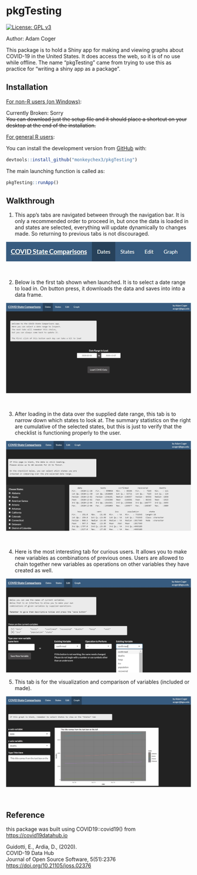 
<!-- README.md is generated from README.Rmd. Please edit that file -->

# pkgTesting

<!-- badges: start -->

[![License: GPL
v3](https://img.shields.io/badge/License-GPLv3-blue.svg)](https://www.gnu.org/licenses/gpl-3.0)
<!-- badges: end -->

Author: Adam Coger

This package is to hold a Shiny app for making and viewing graphs about
COVID-19 in the United States. It does access the web, so it is of no
use while offline. The name “pkgTesting” came from trying to use this as
practice for “writing a shiny app as a package”.

## Installation

<u>For non-R users (on Windows)</u>:

Currently Broken: Sorry<br> ~~You can download just the setup file and
it should place a shortcut on your desktop at the end of the
installation.~~

<u>For general R users</u>:

You can install the development version from
[GitHub](https://github.com/) with:

``` r
devtools::install_github("monkeychex3/pkgTesting")
```

The main launching function is called as:

``` r
pkgTesting::runApp()
```

## Walkthrough

1.  This app’s tabs are navigated between through the navigation bar. It
    is only a recommended order to proceed in, but once the data is
    loaded in and states are selected, everything will update
    dynamically to changes made. So returning to previous tabs is not
    discouraged.

![](navExample.jpg)

<br>

2.  Below is the first tab shown when launched. It is to select a date
    range to load in. On button press, it downloads the data and saves
    into into a data frame.

![](datesExample.jpg)

<br>

3.  After loading in the data over the supplied date range, this tab is
    to narrow down which states to look at. The summary statistics on
    the right are cumulative of the selected states, but this is just to
    verify that the checklist is functioning properly to the user.

![](statesExample.jpg)

<br>

4.  Here is the most interesting tab for curious users. It allows you to
    make new variables as combinations of previous ones. Users are
    allowed to chain together new variables as operations on other
    variables they have created as well.

![](editExample.jpg) <br>

5.  This tab is for the visualization and comparison of variables
    (included or made).

![](graphExample.jpg)

<br>

## Reference

this package was built using COVID19::covid19() from
<https://covid19datahub.io>

Guidotti, E., Ardia, D., (2020).<br> COVID-19 Data Hub<br> Journal of
Open Source Software, 5(51):2376<br>
<https://doi.org/10.21105/joss.02376>
